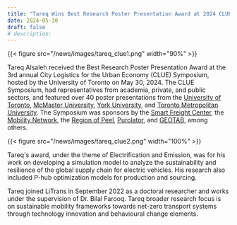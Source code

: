 ```yaml
---
title: "Tareq Wins Best Research Poster Presentation Award at 2024 CLUE Symposium"
date: 2024-05-30
draft: false
# description:
---
```

{{< figure src="/news/images/tareq_clue1.png" width="90%" >}}


<!--more-->
Tareq Alsaleh received the Best Research Poster Presentation Award at the 3rd annual City Logistics for the Urban Economy (CLUE) Symposium, hosted by the University of Toronto on May 30, 2024. The CLUE Symposium, had representatives from academia, private, and public sectors, and featured over 40 poster presentations from the [University of Toronto](https://www.utoronto.ca/), [McMaster University](https://www.mcmaster.ca/), [York University](https://www.yorku.ca/), and [Toronto Metropolitan University](https://www.torontomu.ca/). The Symposium was sponsors by the [Smart Freight Center](https://smartfreightcentre.ca/), the [Mobility Network](https://www.mobilitynetwork.utoronto.ca/), the [Region of Peel](https://www.peelregion.ca/), [Purolator](https://www.purolator.com/en), and [GEOTAB](https://www.geotab.com/), among others.

{{< figure src="/news/images/tareq_clue2.png" width="100%" >}}

Tareq's award, under the theme of Electrification and Emission, was for his work on developing a simulation model to analyze the sustainability and resilience of the global supply chain for electric vehicles. His research also included P-hub optimization models for production and sourcing.

Tareq joined LiTrans in September 2022 as a doctoral researcher and works under the supervision of Dr. Bilal Farooq. Tareq broader research focus is on sustainable mobility frameworks towards net-zero transport systems through technology innovation and behavioural change elements.
